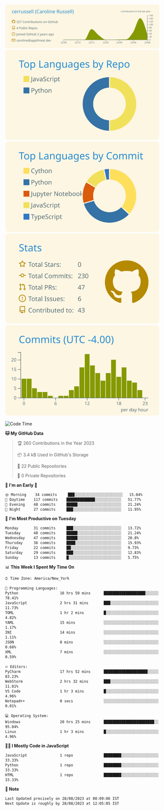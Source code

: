 
[![](https://raw.githubusercontent.com/cerrussell/cerrussell/master/profile-summary-card-output/solarized/0-profile-details.svg)](https://github.com/vn7n24fzkq/github-profile-summary-cards)
[![](https://raw.githubusercontent.com/cerrussell/cerrussell/master/profile-summary-card-output/solarized/1-repos-per-language.svg)](https://github.com/vn7n24fzkq/github-profile-summary-cards) [![](https://raw.githubusercontent.com/cerrussell/cerrussell/master/profile-summary-card-output/solarized/2-most-commit-language.svg)](https://github.com/vn7n24fzkq/github-profile-summary-cards)
[![](https://raw.githubusercontent.com/cerrussell/cerrussell/master/profile-summary-card-output/solarized/3-stats.svg)](https://github.com/vn7n24fzkq/github-profile-summary-cards) [![](https://raw.githubusercontent.com/cerrussell/cerrussell/master/profile-summary-card-output/solarized/4-productive-time.svg)](https://github.com/vn7n24fzkq/github-profile-summary-cards)

<!--START_SECTION:waka-->
![Code Time](http://img.shields.io/badge/Code%20Time%20since%2021/1/2022-299%20hrs%2026%20mins-blue?style=plastic&logo=Codepen)

**🐱 My GitHub Data** 

> 🏆 260 Contributions in the Year 2023
 > 
> 📦 3.4 kB Used in GitHub's Storage 
 > 
> 📜 22 Public Repositories 
 > 
> 🔑 0 Private Repositories  
 > 
**🥰 I'm an Early 🐤** 

```text
🌞 Morning    34 commits     ███░░░░░░░░░░░░░░░░░░░░░░   15.04% 
🌆 Daytime    117 commits    █████████████░░░░░░░░░░░░   51.77% 
🌃 Evening    48 commits     █████░░░░░░░░░░░░░░░░░░░░   21.24% 
🌙 Night      27 commits     ███░░░░░░░░░░░░░░░░░░░░░░   11.95%
```
📅 **I'm Most Productive on Tuesday** 

```text
Monday       31 commits     ███░░░░░░░░░░░░░░░░░░░░░░   13.72% 
Tuesday      48 commits     █████░░░░░░░░░░░░░░░░░░░░   21.24% 
Wednesday    47 commits     █████░░░░░░░░░░░░░░░░░░░░   20.8% 
Thursday     36 commits     ████░░░░░░░░░░░░░░░░░░░░░   15.93% 
Friday       22 commits     ██░░░░░░░░░░░░░░░░░░░░░░░   9.73% 
Saturday     29 commits     ███░░░░░░░░░░░░░░░░░░░░░░   12.83% 
Sunday       13 commits     █░░░░░░░░░░░░░░░░░░░░░░░░   5.75%
```


📊 **This Week I Spent My Time On** 

```text
⌚︎ Time Zone: America/New_York

💬 Programming Languages: 
Python                   16 hrs 50 mins      ███████████████████░░░░░░   78.41% 
JavaScript               2 hrs 31 mins       ███░░░░░░░░░░░░░░░░░░░░░░   11.73% 
TOML                     1 hr 2 mins         █░░░░░░░░░░░░░░░░░░░░░░░░   4.82% 
YAML                     15 mins             ░░░░░░░░░░░░░░░░░░░░░░░░░   1.17% 
INI                      14 mins             ░░░░░░░░░░░░░░░░░░░░░░░░░   1.11% 
JSON                     8 mins              ░░░░░░░░░░░░░░░░░░░░░░░░░   0.68% 
XML                      7 mins              ░░░░░░░░░░░░░░░░░░░░░░░░░   0.59%

🔥 Editors: 
PyCharm                  17 hrs 52 mins      ████████████████████░░░░░   83.23% 
WebStorm                 2 hrs 32 mins       ███░░░░░░░░░░░░░░░░░░░░░░   11.81% 
VS Code                  1 hr 3 mins         █░░░░░░░░░░░░░░░░░░░░░░░░   4.96% 
Notepad++                0 secs              ░░░░░░░░░░░░░░░░░░░░░░░░░   0.01%

💻 Operating System: 
Windows                  20 hrs 25 mins      ███████████████████████░░   95.04% 
Linux                    1 hr 3 mins         █░░░░░░░░░░░░░░░░░░░░░░░░   4.96%
```

**🧑‍💻 I Mostly Code in JavaScript** 

```text
JavaScript               1 repo              ████████░░░░░░░░░░░░░░░░░   33.33% 
Python                   1 repo              ████████░░░░░░░░░░░░░░░░░   33.33% 
HTML                     1 repo              ████████░░░░░░░░░░░░░░░░░   33.33%
```



**📝 Note**

```
Last Updated precisely on 28/08/2023 at 00:09:06 IST
Next Update is roughly by 28/08/2023 at 12:05:05 IST
```

<!--END_SECTION:waka-->
